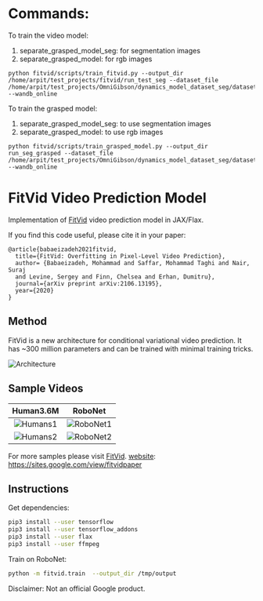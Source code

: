 # Commands:
To train the video model:
1. separate_grasped_model_seg: for segmentation images
2. separate_grasped_model: for rgb images
   
```
python fitvid/scripts/train_fitvid.py --output_dir /home/arpit/test_projects/fitvid/run_test_seg --dataset_file /home/arpit/test_projects/OmniGibson/dynamics_model_dataset_seg/dataset.hdf5 --wandb_online
```

To train the grasped model:
1. separate_grasped_model_seg: to use segmentation images
2. separate_grasped_model: to use rgb images
```
python fitvid/scripts/train_grasped_model.py --output_dir run_seg_grasped --dataset_file /home/arpit/test_projects/OmniGibson/dynamics_model_dataset_seg/dataset.hdf5 --wandb_online
```

# FitVid Video Prediction Model

Implementation of [FitVid][website] video prediction model in JAX/Flax.

If you find this code useful, please cite it in your paper:
```
@article{babaeizadeh2021fitvid,
  title={FitVid: Overfitting in Pixel-Level Video Prediction},
  author= {Babaeizadeh, Mohammad and Saffar, Mohammad Taghi and Nair, Suraj 
  and Levine, Sergey and Finn, Chelsea and Erhan, Dumitru},
  journal={arXiv preprint arXiv:2106.13195},
  year={2020}
}
```

[website]: https://sites.google.com/view/fitvidpaper

## Method

FitVid is a new architecture for conditional variational video prediction. 
It has ~300 million parameters and can be trained with minimal training tricks.

![Architecture](https://i.imgur.com/ym8uOxB.png)

## Sample Videos

| Human3.6M             |  RoboNet |
:-------------------------:|:-------------------------:
![Humans1](https://i.imgur.com/y621cvE.gif)  |  ![RoboNet1](https://i.imgur.com/KsZDnh0.gif)
![Humans2](https://i.imgur.com/yMHkqoh.gif)  |  ![RoboNet2](https://i.imgur.com/fOYPNMx.gif)

For more samples please visit [FitVid][website].
[website]: https://sites.google.com/view/fitvidpaper

## Instructions

Get dependencies:

```sh
pip3 install --user tensorflow
pip3 install --user tensorflow_addons
pip3 install --user flax
pip3 install --user ffmpeg
```

Train on RoboNet:
```sh
python -m fitvid.train  --output_dir /tmp/output
```

Disclaimer: Not an official Google product.

